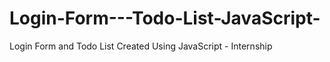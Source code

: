 # Login-Form---Todo-List-JavaScript-
Login Form and Todo List Created Using JavaScript - Internship
